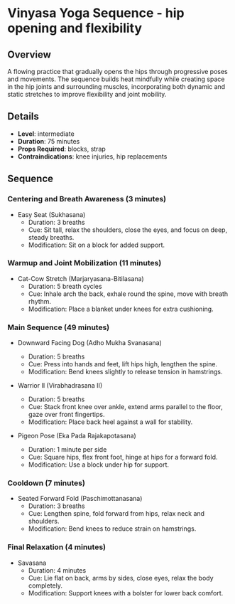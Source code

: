 # Vinyasa Yoga Sequence - hip opening and flexibility

## Overview
A flowing practice that gradually opens the hips through progressive poses and movements. The sequence builds heat mindfully while creating space in the hip joints and surrounding muscles, incorporating both dynamic and static stretches to improve flexibility and joint mobility.

## Details
- **Level**: intermediate
- **Duration**: 75 minutes
- **Props Required**: blocks, strap
- **Contraindications**: knee injuries, hip replacements

## Sequence

### Centering and Breath Awareness (3 minutes)
- Easy Seat (Sukhasana)
  - Duration: 3 breaths
  - Cue: Sit tall, relax the shoulders, close the eyes, and focus on deep, steady breaths.
  - Modification: Sit on a block for added support.

### Warmup and Joint Mobilization (11 minutes)
- Cat-Cow Stretch (Marjaryasana-Bitilasana)
  - Duration: 5 breath cycles
  - Cue: Inhale arch the back, exhale round the spine, move with breath rhythm.
  - Modification: Place a blanket under knees for extra cushioning.

### Main Sequence (49 minutes)
- Downward Facing Dog (Adho Mukha Svanasana)
  - Duration: 5 breaths
  - Cue: Press into hands and feet, lift hips high, lengthen the spine.
  - Modification: Bend knees slightly to release tension in hamstrings.
  
- Warrior II (Virabhadrasana II)
  - Duration: 5 breaths
  - Cue: Stack front knee over ankle, extend arms parallel to the floor, gaze over front fingertips.
  - Modification: Place back heel against a wall for stability.

- Pigeon Pose (Eka Pada Rajakapotasana)
  - Duration: 1 minute per side
  - Cue: Square hips, flex front foot, hinge at hips for a forward fold.
  - Modification: Use a block under hip for support.

### Cooldown (7 minutes)
- Seated Forward Fold (Paschimottanasana)
  - Duration: 3 breaths
  - Cue: Lengthen spine, fold forward from hips, relax neck and shoulders.
  - Modification: Bend knees to reduce strain on hamstrings.

### Final Relaxation (4 minutes)
- Savasana
  - Duration: 4 minutes
  - Cue: Lie flat on back, arms by sides, close eyes, relax the body completely.
  - Modification: Support knees with a bolster for lower back comfort.